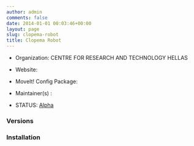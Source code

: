 ```yaml
---
author: admin
comments: false
date: 2014-01-01 00:03:46+00:00
layout: page
slug: clopema-robot
title: Clopema Robot
---
```



	
  * Organization: CENTRE FOR RESEARCH AND TECHNOLOGY HELLAS

	
  * Website:

	
  * MoveIt! Config Package:

	
  * Maintainer(s) :

	
  * STATUS: [Alpha](/about/moveit-status#status-code-robots)




### Versions








### Installation






